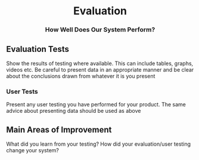 <h1 align="center">Evaluation</h1>
<h3 align="center">How Well Does Our System Perform?</h3>


## Evaluation Tests

Show the results of testing where available. This can include tables, graphs, videos etc. Be careful to present data in an appropriate manner and be clear about the conclusions drawn from whatever it is you present

### User Tests

Present any user testing you have performed for your product. The same advice about presenting data should be used as above

## Main Areas of Improvement

What did you learn from your testing? How did your evaluation/user testing change your system?
